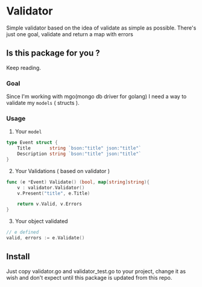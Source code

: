# Validator

Simple validator based on the idea of validate as simple as possible.
There's just one goal, validate and return a map with errors

## Is this package for you ?

Keep reading.

### Goal

Since I'm working with mgo(mongo db driver for golang) I need a way to validate
my `models` ( structs ).

### Usage

1. Your `model`

```go
type Event struct {
    Title       string `bson:"title" json:"title"`
    Description string `bson:"title" json:"title"`
}
```

2. Your Validations ( based on validator )

```go
func (e *Event) Validate() (bool, map[string]string){
    v : validator.Validator()
    v.Present("title", e.Title) 

    return v.Valid, v.Errors
}
```

3. Your object validated

```go
// e defined
valid, errors := e.Validate()
```

## Install

Just copy validator.go and validator_test.go to your project, change it as
wish and don't expect until this package is updated from this repo.


